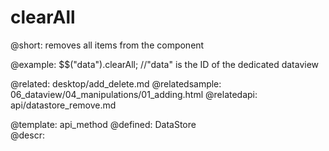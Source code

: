 clearAll
=============


@short:
	removes all items from the component


@example:
	$$("data").clearAll;
//"data" is the ID of the dedicated dataview    
    
@related: 
	desktop/add_delete.md
@relatedsample:
	06_dataview/04_manipulations/01_adding.html
@relatedapi:
	api/datastore_remove.md

@template:	api_method
@defined:	DataStore	
@descr:


